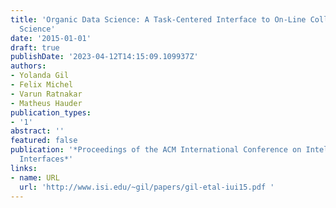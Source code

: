 ```yaml
---
title: 'Organic Data Science: A Task-Centered Interface to On-Line Collaboration in
  Science'
date: '2015-01-01'
draft: true
publishDate: '2023-04-12T14:15:09.109937Z'
authors:
- Yolanda Gil
- Felix Michel
- Varun Ratnakar
- Matheus Hauder
publication_types:
- '1'
abstract: ''
featured: false
publication: '*Proceedings of the ACM International Conference on Intelligent User
  Interfaces*'
links:
- name: URL
  url: 'http://www.isi.edu/~gil/papers/gil-etal-iui15.pdf '
---
```


